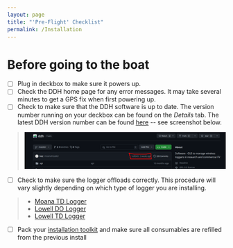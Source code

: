 ```yaml
---
layout: page
title: "'Pre-Flight' Checklist"
permalink: /Installation
---
```


# Before going to the boat
- [ ] Plug in deckbox to make sure it powers up. 
- [ ] Check the DDH home page for any error messages. It may take several minutes to get a GPS fix when first powering up. 
- [ ] Check to make sure that the DDH software is up to date. The version number running on your deckbox can be found on the *Details* tab. The latest DDH version number can be found [here](https://github.com/LowellInstruments/ddh) -- see screenshot below. 
> ![screenshot showing where to check DDH software version on GitHub](https://github.com/GMaynard1/eMOLT_wiki/blob/main/Pictures/ddh_version_github.png) 

- [ ] Check to make sure the logger offloads correctly. This procedure will vary slightly depending on which type of logger you are installing.

> - [Moana TD Logger]()
> - [Lowell DO Logger]()
> - [Lowell TD Logger]()

- [ ] Pack your [installation toolkit](https://github.com/GMaynard1/eMOLT_wiki/wiki/Installation-Materials-Checklist) and make sure all consumables are refilled from the previous install 
